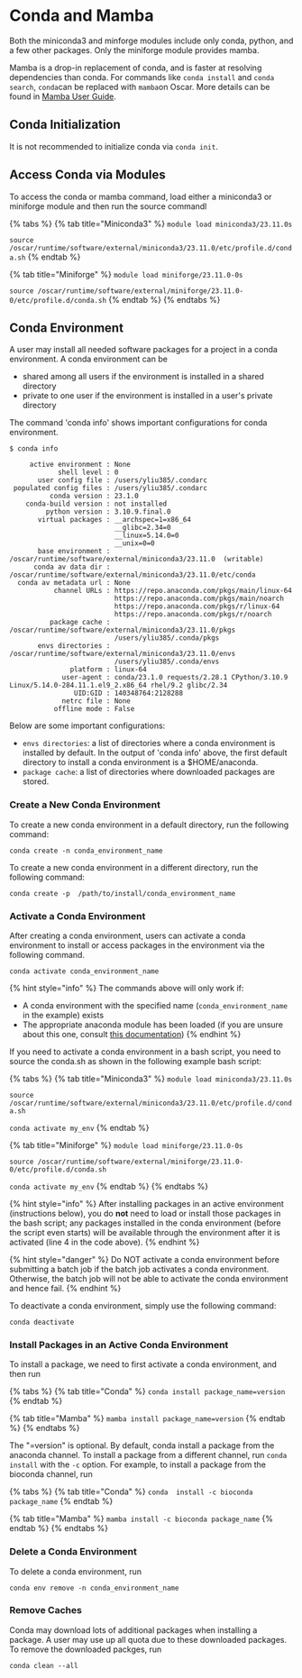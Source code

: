 # Conda and Mamba

Both the miniconda3 and minforge modules include only conda, python, and a few other packages. Only the miniforge module provides mamba.

Mamba is a drop-in replacement of conda, and is faster at resolving dependencies than conda.  For commands like `conda install` and `conda search`, `conda`can be replaced with `mamba`on Oscar. More details can be found in [Mamba User Guide](https://mamba.readthedocs.io/en/latest/user\_guide/mamba.html).

## Conda Initialization

It is not recommended to initialize conda via `conda init`.

## Access Conda via Modules

To access the conda or mamba command, load either a miniconda3 or miniforge module and then run the source commandl

{% tabs %}
{% tab title="Miniconda3" %}
`module load miniconda3/23.11.0s`

`source /oscar/runtime/software/external/miniconda3/23.11.0/etc/profile.d/conda.sh`
{% endtab %}

{% tab title="Miniforge" %}
`module load miniforge/23.11.0-0s`

`source /oscar/runtime/software/external/miniforge/23.11.0-0/etc/profile.d/conda.sh`&#x20;
{% endtab %}
{% endtabs %}

## Conda Environment

A user may install all needed software packages for a project in a conda environment. A conda environment can be

* shared among all users if the environment is installed in a shared directory
* private to one user if the environment is installed in a user's private directory

The command 'conda info' shows important configurations for conda environment.

```
$ conda info 

     active environment : None
            shell level : 0
       user config file : /users/yliu385/.condarc
 populated config files : /users/yliu385/.condarc
          conda version : 23.1.0
    conda-build version : not installed
         python version : 3.10.9.final.0
       virtual packages : __archspec=1=x86_64
                          __glibc=2.34=0
                          __linux=5.14.0=0
                          __unix=0=0
       base environment : /oscar/runtime/software/external/miniconda3/23.11.0  (writable)
      conda av data dir : /oscar/runtime/software/external/miniconda3/23.11.0/etc/conda
  conda av metadata url : None
           channel URLs : https://repo.anaconda.com/pkgs/main/linux-64
                          https://repo.anaconda.com/pkgs/main/noarch
                          https://repo.anaconda.com/pkgs/r/linux-64
                          https://repo.anaconda.com/pkgs/r/noarch
          package cache : /oscar/runtime/software/external/miniconda3/23.11.0/pkgs
                          /users/yliu385/.conda/pkgs
       envs directories : /oscar/runtime/software/external/miniconda3/23.11.0/envs
                          /users/yliu385/.conda/envs
               platform : linux-64
             user-agent : conda/23.1.0 requests/2.28.1 CPython/3.10.9 Linux/5.14.0-284.11.1.el9_2.x86_64 rhel/9.2 glibc/2.34
                UID:GID : 140348764:2128288
             netrc file : None
           offline mode : False

```

Below are some important configurations:

* `envs directories`: a list of directories where a conda environment is installed by default. In the output of 'conda info' above, the first default directory to install a conda environment is a $HOME/anaconda.
* `package cache`: a list of directories where downloaded packages are stored.

### Create a New Conda Environment

To create a new conda environment in a default directory, run the following command:

```
conda create -n conda_environment_name
```

To create a new conda environment in a different directory, run the following command:

```
conda create -p  /path/to/install/conda_environment_name
```

### Activate a Conda Environment

After creating a conda environment, users can activate a conda environment to install or access packages in the environment via the following command.&#x20;

```
conda activate conda_environment_name
```

{% hint style="info" %}
The commands above will only work if:

* A conda environment with the specified name (`conda_environment_name` in the example) exists
* The appropriate anaconda module has been loaded (if you are unsure about this one, consult [this documentation](https://docs.ccv.brown.edu/oscar/software/modules))
{% endhint %}

If you need to activate a conda environment in a bash script, you need to source the conda.sh as shown in the following example bash script:



{% tabs %}
{% tab title="Miniconda3" %}
`module load miniconda3/23.11.0s`

`source /oscar/runtime/software/external/miniconda3/23.11.0/etc/profile.d/conda.sh`&#x20;

`conda activate my_env`
{% endtab %}

{% tab title="Miniforge" %}
`module load miniforge/23.11.0-0s`

`source /oscar/runtime/software/external/miniforge/23.11.0-0/etc/profile.d/conda.sh`

`conda activate my_env`
{% endtab %}
{% endtabs %}

{% hint style="info" %}
After installing packages in an active environment (instructions below), you do **not** need to load or install those packages in the bash script; any packages installed in the conda environment (before the script even starts) will be available through the environment after it is activated (line 4 in the code above).
{% endhint %}

{% hint style="danger" %}
Do NOT activate a conda environment before submitting a batch job if the batch job activates a conda environment. Otherwise, the batch job will not be able to activate the conda environment and hence fail.
{% endhint %}

To deactivate a conda environment, simply use the following command:

```
conda deactivate
```

### Install Packages in an Active Conda Environment

To install a package, we need to first activate a conda environment, and then run

{% tabs %}
{% tab title="Conda" %}
`conda install package_name=version`
{% endtab %}

{% tab title="Mamba" %}
`mamba install package_name=version`
{% endtab %}
{% endtabs %}

The "=version" is optional. By default, conda install a package from the anaconda channel. To install a package from a different channel, run `conda install` with the `-c` option. For example, to install a package from the bioconda channel, run

{% tabs %}
{% tab title="Conda" %}
`conda  install -c bioconda package_name`
{% endtab %}

{% tab title="Mamba" %}
`mamba install -c bioconda package_name`
{% endtab %}
{% endtabs %}

### Delete a Conda Environment

To delete a conda environment, run

```
conda env remove -n conda_environment_name
```

### Remove Caches

Conda may download lots of additional packages when installing a package. A user may use up all quota due to these downloaded packages. To remove the downloaded packges, run

```
conda clean --all
```

